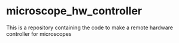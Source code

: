 # microscope_hw_controller
This is a repository containing the code to make a remote hardware controller for microscopes
